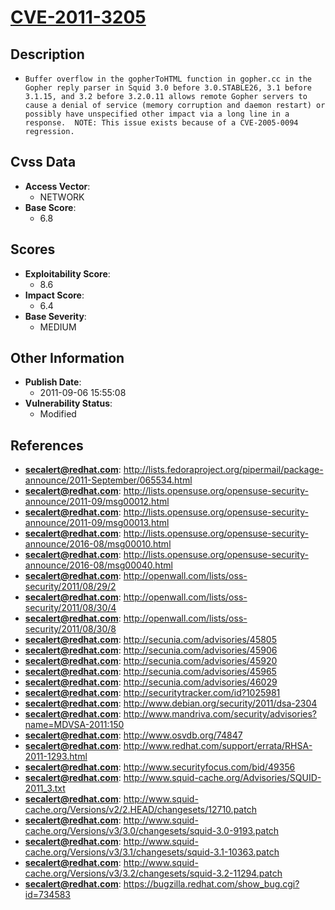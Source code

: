 
# [CVE-2011-3205](https://cve.mitre.org/cgi-bin/cvename.cgi?name=CVE-2011-3205)

## Description

- `Buffer overflow in the gopherToHTML function in gopher.cc in the Gopher reply parser in Squid 3.0 before 3.0.STABLE26, 3.1 before 3.1.15, and 3.2 before 3.2.0.11 allows remote Gopher servers to cause a denial of service (memory corruption and daemon restart) or possibly have unspecified other impact via a long line in a response.  NOTE: This issue exists because of a CVE-2005-0094 regression.`

## Cvss Data

- **Access Vector**:
  - NETWORK
- **Base Score**:
  - 6.8

## Scores

- **Exploitability Score**:
  - 8.6
- **Impact Score**:
  - 6.4
- **Base Severity**:
  - MEDIUM

## Other Information

- **Publish Date**:
  - 2011-09-06 15:55:08
- **Vulnerability Status**:
  - Modified

## References

- **secalert@redhat.com**: http://lists.fedoraproject.org/pipermail/package-announce/2011-September/065534.html
- **secalert@redhat.com**: http://lists.opensuse.org/opensuse-security-announce/2011-09/msg00012.html
- **secalert@redhat.com**: http://lists.opensuse.org/opensuse-security-announce/2011-09/msg00013.html
- **secalert@redhat.com**: http://lists.opensuse.org/opensuse-security-announce/2016-08/msg00010.html
- **secalert@redhat.com**: http://lists.opensuse.org/opensuse-security-announce/2016-08/msg00040.html
- **secalert@redhat.com**: http://openwall.com/lists/oss-security/2011/08/29/2
- **secalert@redhat.com**: http://openwall.com/lists/oss-security/2011/08/30/4
- **secalert@redhat.com**: http://openwall.com/lists/oss-security/2011/08/30/8
- **secalert@redhat.com**: http://secunia.com/advisories/45805
- **secalert@redhat.com**: http://secunia.com/advisories/45906
- **secalert@redhat.com**: http://secunia.com/advisories/45920
- **secalert@redhat.com**: http://secunia.com/advisories/45965
- **secalert@redhat.com**: http://secunia.com/advisories/46029
- **secalert@redhat.com**: http://securitytracker.com/id?1025981
- **secalert@redhat.com**: http://www.debian.org/security/2011/dsa-2304
- **secalert@redhat.com**: http://www.mandriva.com/security/advisories?name=MDVSA-2011:150
- **secalert@redhat.com**: http://www.osvdb.org/74847
- **secalert@redhat.com**: http://www.redhat.com/support/errata/RHSA-2011-1293.html
- **secalert@redhat.com**: http://www.securityfocus.com/bid/49356
- **secalert@redhat.com**: http://www.squid-cache.org/Advisories/SQUID-2011_3.txt
- **secalert@redhat.com**: http://www.squid-cache.org/Versions/v2/2.HEAD/changesets/12710.patch
- **secalert@redhat.com**: http://www.squid-cache.org/Versions/v3/3.0/changesets/squid-3.0-9193.patch
- **secalert@redhat.com**: http://www.squid-cache.org/Versions/v3/3.1/changesets/squid-3.1-10363.patch
- **secalert@redhat.com**: http://www.squid-cache.org/Versions/v3/3.2/changesets/squid-3.2-11294.patch
- **secalert@redhat.com**: https://bugzilla.redhat.com/show_bug.cgi?id=734583
